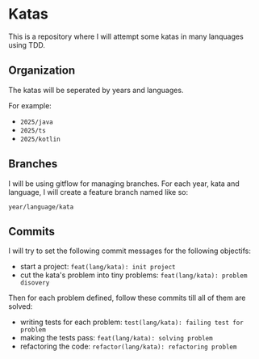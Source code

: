 # Katas

This is a repository where I will attempt some katas in many lanquages using TDD.

## Organization

The katas will be seperated by years and languages.

For example:

- `2025/java`
- `2025/ts`
- `2025/kotlin`

## Branches

I will be using gitflow for managing branches.
For each year, kata and language, I will create a feature branch named like so:

`year/language/kata`

## Commits

I will try to set the following commit messages for the following objectifs:

- start a project: `feat(lang/kata): init project`
- cut the kata's problem into tiny problems: `feat(lang/kata): problem disovery`

Then for each problem defined, follow these commits till all of them are solved:

- writing tests for each problem: `test(lang/kata): failing test for problem`
- making the tests pass: `feat(lang/kata): solving problem`
- refactoring the code: `refactor(lang/kata): refactoring problem`
